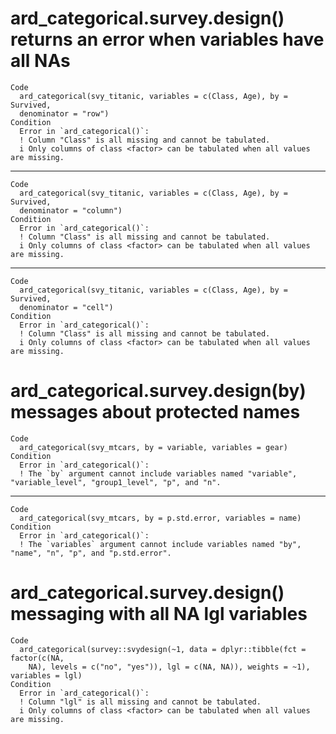 # ard_categorical.survey.design() returns an error when variables have all NAs

    Code
      ard_categorical(svy_titanic, variables = c(Class, Age), by = Survived,
      denominator = "row")
    Condition
      Error in `ard_categorical()`:
      ! Column "Class" is all missing and cannot be tabulated.
      i Only columns of class <factor> can be tabulated when all values are missing.

---

    Code
      ard_categorical(svy_titanic, variables = c(Class, Age), by = Survived,
      denominator = "column")
    Condition
      Error in `ard_categorical()`:
      ! Column "Class" is all missing and cannot be tabulated.
      i Only columns of class <factor> can be tabulated when all values are missing.

---

    Code
      ard_categorical(svy_titanic, variables = c(Class, Age), by = Survived,
      denominator = "cell")
    Condition
      Error in `ard_categorical()`:
      ! Column "Class" is all missing and cannot be tabulated.
      i Only columns of class <factor> can be tabulated when all values are missing.

# ard_categorical.survey.design(by) messages about protected names

    Code
      ard_categorical(svy_mtcars, by = variable, variables = gear)
    Condition
      Error in `ard_categorical()`:
      ! The `by` argument cannot include variables named "variable", "variable_level", "group1_level", "p", and "n".

---

    Code
      ard_categorical(svy_mtcars, by = p.std.error, variables = name)
    Condition
      Error in `ard_categorical()`:
      ! The `variables` argument cannot include variables named "by", "name", "n", "p", and "p.std.error".

# ard_categorical.survey.design() messaging with all NA lgl variables

    Code
      ard_categorical(survey::svydesign(~1, data = dplyr::tibble(fct = factor(c(NA,
        NA), levels = c("no", "yes")), lgl = c(NA, NA)), weights = ~1), variables = lgl)
    Condition
      Error in `ard_categorical()`:
      ! Column "lgl" is all missing and cannot be tabulated.
      i Only columns of class <factor> can be tabulated when all values are missing.

